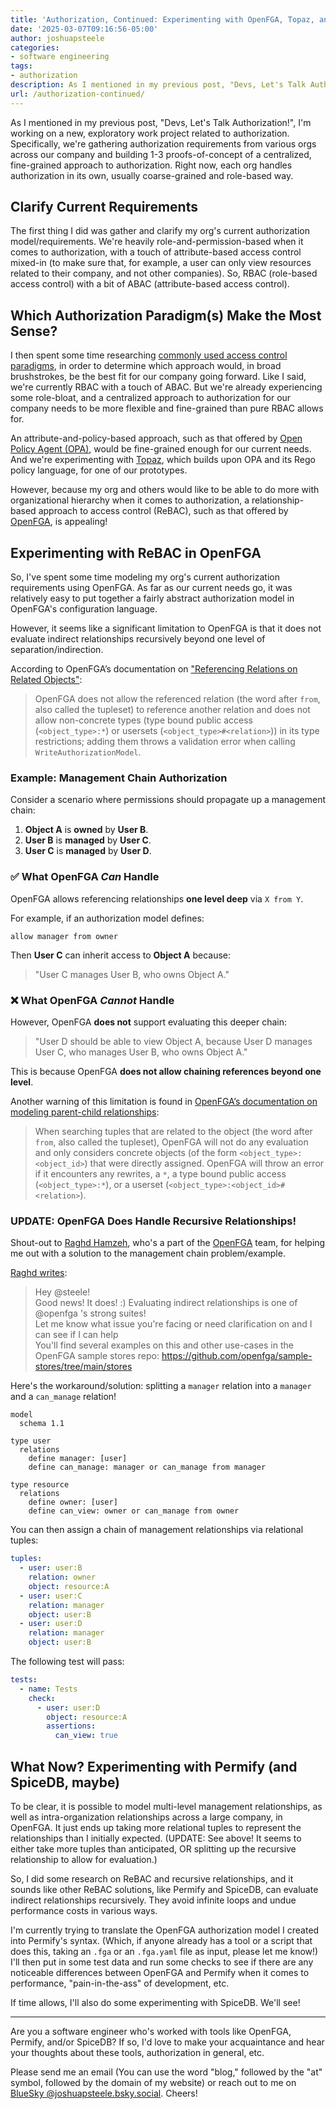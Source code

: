 ```yaml
---
title: 'Authorization, Continued: Experimenting with OpenFGA, Topaz, and Permify'
date: '2025-03-07T09:16:56-05:00'
author: joshuapsteele
categories:
- software engineering
tags:
- authorization
description: As I mentioned in my previous post, "Devs, Let's Talk Authorization!", I'm working on a new, exploratory work project related to authorization.
url: /authorization-continued/
---
```

As I mentioned in my previous post, "Devs, Let's Talk Authorization!", I'm working on a new, exploratory work project related to authorization. Specifically, we're gathering authorization requirements from various orgs across our company and building 1-3 proofs-of-concept of a centralized, fine-grained approach to authorization. Right now, each org handles authorization in its own, usually coarse-grained and role-based way.

## Clarify Current Requirements

The first thing I did was gather and clarify my org's current authorization model/requirements. We're heavily role-and-permission-based when it comes to authorization, with a touch of attribute-based access control mixed-in (to make sure that, for example, a user can only view resources related to their company, and not other companies). So, RBAC (role-based access control) with a bit of ABAC (attribute-based access control).

## Which Authorization Paradigm(s) Make the Most Sense?

I then spent some time researching [commonly used access control paradigms](https://auth0.com/blog/an-overview-of-commonly-used-access-control-paradigms/), in order to determine which approach would, in broad brushstrokes, be the best fit for our company going forward. Like I said, we're currently RBAC with a touch of ABAC. But we're already experiencing some role-bloat, and a centralized approach to authorization for our company needs to be more flexible and fine-grained than pure RBAC allows for.

An attribute-and-policy-based approach, such as that offered by [Open Policy Agent (OPA)](https://www.openpolicyagent.org/), would be fine-grained enough for our current needs. And we're experimenting with [Topaz](https://www.topaz.sh/docs/intro), which builds upon OPA and its Rego policy language, for one of our prototypes.

However, because my org and others would like to be able to do more with organizational hierarchy when it comes to authorization, a relationship-based approach to access control (ReBAC), such as that offered by [OpenFGA](https://openfga.dev/), is appealing!

## Experimenting with ReBAC in OpenFGA

So, I've spent some time modeling my org's current authorization requirements using OpenFGA. As far as our current needs go, it was relatively easy to put together a fairly abstract authorization model in OpenFGA's configuration language.

However, it seems like a significant limitation to OpenFGA is that it does not evaluate indirect relationships recursively beyond one level of separation/indirection. 

According to OpenFGA’s documentation on ["Referencing Relations on Related Objects"](https://openfga.dev/docs/configuration-language#referencing-relations-on-related-objects):

> OpenFGA does not allow the referenced relation (the word after `from`, also called the tupleset) to reference another relation and does not allow non-concrete types (type bound public access (`<object_type>:*`) or usersets (`<object_type>#<relation>`)) in its type restrictions; adding them throws a validation error when calling `WriteAuthorizationModel`.

### Example: Management Chain Authorization

Consider a scenario where permissions should propagate up a management chain:

1. **Object A** is **owned** by **User B**.
2. **User B** is **managed** by **User C**.
3. **User C** is **managed** by **User D**.

### ✅ What OpenFGA *Can* Handle

OpenFGA allows referencing relationships **one level deep** via `X from Y`.  

For example, if an authorization model defines:

```fga
allow manager from owner
```

Then **User C** can inherit access to **Object A** because:

> "User C manages User B, who owns Object A."

### ❌ What OpenFGA _Cannot_ Handle

However, OpenFGA **does not** support evaluating this deeper chain:

> "User D should be able to view Object A, because User D manages User C, who manages User B, who owns Object A."

This is because OpenFGA **does not allow chaining references beyond one level**.

Another warning of this limitation is found in [OpenFGA’s documentation on modeling parent-child relationships](https://openfga.dev/docs/modeling/parent-child#05-check-if-bob-is-an-editor-of-documentmeeting_notesdoc):

> When searching tuples that are related to the object (the word after `from`, also called the tupleset), OpenFGA will not do any evaluation and only considers concrete objects (of the form `<object_type>:<object_id>`) that were directly assigned. OpenFGA will throw an error if it encounters any rewrites, a `*`, a type bound public access (`<object_type>:*`), or a userset (`<object_type>:<object_id>#<relation>`).

### UPDATE: OpenFGA Does Handle Recursive Relationships!

Shout-out to [Raghd Hamzeh](https://social.rhamzeh.com/@raghd), who's a part of the [OpenFGA](https://mastodon.social/@openfga) team, for helping me out with a solution to the management chain problem/example.

[Raghd writes](https://social.lol/@raghd@rhamzeh.com/114123110921262312):

> Hey @steele!  
> Good news! It does! :) Evaluating indirect relationships is one of @openfga 's strong suites!  
> Let me know what issue you're facing or need clarification on and I can see if I can help  
> You'll find several examples on this and other use-cases in the OpenFGA sample stores repo: https://github.com/openfga/sample-stores/tree/main/stores

Here's the workaround/solution: splitting a `manager` relation into a `manager` and a `can_manage` relation!

```fga
model
  schema 1.1

type user
  relations
    define manager: [user]
    define can_manage: manager or can_manage from manager

type resource
  relations
    define owner: [user]
    define can_view: owner or can_manage from owner
```

You can then assign a chain of management relationships via relational tuples:

```yaml
tuples:
  - user: user:B
    relation: owner
    object: resource:A
  - user: user:C
    relation: manager
    object: user:B
  - user: user:D
    relation: manager
    object: user:B
```

The following test will pass:

```yaml
tests:
  - name: Tests
    check:
      - user: user:D
        object: resource:A
        assertions:
          can_view: true
```

## What Now? Experimenting with Permify (and SpiceDB, maybe)

To be clear, it is possible to model multi-level management relationships, as well as intra-organization relationships across a large company, in OpenFGA. It just ends up taking more relational tuples to represent the relationships than I initially expected. (UPDATE: See above! It seems to either take more tuples than anticipated, OR splitting up the recursive relationship to allow for evaluation.)

So, I did some research on ReBAC and recursive relationships, and it sounds like other ReBAC solutions, like Permify and SpiceDB, can evaluate indirect relationships recursively. They avoid infinite loops and undue performance costs in various ways.

I'm currently trying to translate the OpenFGA authorization model I created into Permify's syntax. (Which, if anyone already has a tool or a script that does this, taking an `.fga` or an `.fga.yaml` file as input, please let me know!) I'll then put in some test data and run some checks to see if there are any noticeable differences between OpenFGA and Permify when it comes to performance, "pain-in-the-ass" of development, etc.

If time allows, I'll also do some experimenting with SpiceDB. We'll see!

---

Are you a software engineer who's worked with tools like OpenFGA, Permify, and/or SpiceDB? If so, I'd love to make your acquaintance and hear your thoughts about these tools, authorization in general, etc. 

Please send me an email (You can use the word "blog," followed by the "at" symbol, followed by the domain of my website) or reach out to me on [BlueSky @joshuapsteele.bsky.social](https://bsky.app/profile/joshuapsteele.bsky.social). Cheers!
